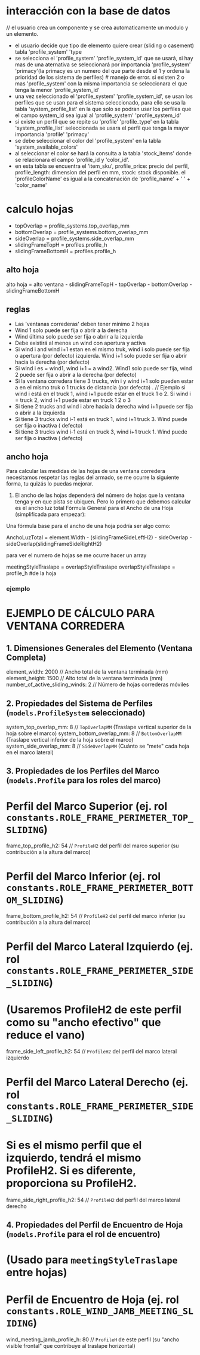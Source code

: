 
# interacción con la base de datos
// el usuario crea un componente y se crea automaticamente un modulo y un elemento.
- el usuario decide que tipo de elemento quiere crear (sliding o casement) tabla 'profile_system' 'type
- se selecciona el 'profile_system' 'profile_system_id' que se usará, si hay mas de una aternativa se seleccionará por importancia 'profile_system' 'primacy'(la primacy es un numero del que parte desde el 1 y ordena la prioridad de los sistema de perfiles) # manejo de error. si existen 2 o mas 'profile_system' con la misma importancia se seleccionara el que tenga la menor 'profile_system_id'
- una vez seleccionado el 'profile_system' 'profile_system_id', se usan los perfiles que se usan para el sistema seleccionado, para ello se usa la tabla 'system_profile_list' en la que solo se podran usar los perfiles que el campo system_id sea igual al 'profile_system' 'profile_system_id'
- si existe un perfil que se repite su 'profile' 'profile_type' en la tabla 'system_profile_list' seleccionada se usara el perfil que tenga la mayor importancia 'profile' 'primacy'
- se debe seleccionar el color del 'profile_system' en la tabla 'system_available_colors'
- al seleccionar el color se hará la consulta a la tabla 'stock_items' donde se relacionara el campo 'profile_id y 'color_id'.
- en esta tabla se encuentra el 'item_sku', profile_price: precio del perfil, profile_length: dimension del perfil en mm, stock: stock disponible. el 'profileColorName' es igual a la concatenación de 'profile_name' + ' ' + 'color_name'

# calculo hojas
- topOverlap = profile_systems.top_overlap_mm
- bottomOverlap = profile_systems.bottom_overlap_mm
- sideOverlap = profile_systems.side_overlap_mm
- slidingFrameTopH = profiles.profile_h
- slidingFrameBottomH = profiles.profile_h


## alto hoja
alto hoja = alto ventana - slidingFrameTopH - topOverlap - bottomOverlap - slidingFrameBottomH

## reglas
- Las 'ventanas correderas' deben tener mínimo 2 hojas
- Wind 1 solo puede ser fija o abrir a la derecha
- Wind última solo puede ser fija o abrir a la izquierda 
- Debe existirá al menos un wind con apertura y activa
- Si wind i and wind i+1 estan en el mismo truk, wind i  solo puede ser fija o apertura  (por defecto) izquierda. Wind i+1 solo puede ser fija o abrir hacia la derecha (por defecto)
- Si wind i es = wind1, wind i+1 = a wind2. Wind1 solo puede ser fija, wind 2 puede ser fija o abrir a la derecha (por defecto)
- Si la ventana corredera tiene 3 trucks, win i y wind i+1 solo pueden estar a en el mismo truk o 1 trucks de distancia (por defecto) . // Ejemplo si wind i está en el truck 1, wind i+1 puede estar en el truck 1 o 2. Si wind i = truck 2, wind i+1 puede estar en truck 1 2 o 3
- Si tiene 2 trucks and wind i abre hacia la derecha wind i+1 puede ser fija o abrir a la izquierda 
- Si tiene 3 trucks wind i-1 está en truck 1, wind i+1 truck 3. Wind puede ser fija o inactiva ( defecto) 
- Si tiene 3 trucks wind i-1 está en truck 3, wind i+1 truck 1. Wind puede ser fija o inactiva ( defecto)

## ancho hoja
Para calcular las medidas de las hojas de una ventana corredera necesitamos respetar las reglas del armado, se me ocurre la siguiente forma, tu quizás lo puedas mejorar.

1. El ancho de las hojas dependerá del número de hojas que la ventana tenga y en que pista se ubiquen. Pero lo primero que debemos calcular es el ancho luz total
Fórmula General para el Ancho de una Hoja (simplificada para empezar):

Una fórmula base para el ancho de una hoja podría ser algo como:

AnchoLuzTotal = element.Width - (slidingFrameSideLeftH2) - sideOverlap - sideOverlap(slidingFrameSideRightH2) 

para ver el numero de hojas se me ocurre hacer un array

meetingStyleTraslape = overlapStyleTraslape
overlapStyleTraslape = profile_h #de la hoja

### ejemplo
# EJEMPLO DE CÁLCULO PARA VENTANA CORREDERA

## 1. Dimensiones Generales del Elemento (Ventana Completa)
element_width: 2000  // Ancho total de la ventana terminada (mm)
element_height: 1500 // Alto total de la ventana terminada (mm)
number_of_active_sliding_winds: 2 // Número de hojas correderas móviles

## 2. Propiedades del Sistema de Perfiles (`models.ProfileSystem` seleccionado)
system_top_overlap_mm: 8    // `TopOverlapMM` (Traslape vertical superior de la hoja sobre el marco)
system_bottom_overlap_mm: 8 // `BottomOverlapMM` (Traslape vertical inferior de la hoja sobre el marco)
system_side_overlap_mm: 8    // `SideOverlapMM` (Cuánto se "mete" cada hoja en el marco lateral)

## 3. Propiedades de los Perfiles del Marco (`models.Profile` para los roles del marco)
# Perfil del Marco Superior (ej. rol `constants.ROLE_FRAME_PERIMETER_TOP_SLIDING`)
frame_top_profile_h2: 54    // `ProfileH2` del perfil del marco superior (su contribución a la altura del marco)

# Perfil del Marco Inferior (ej. rol `constants.ROLE_FRAME_PERIMETER_BOTTOM_SLIDING`)
frame_bottom_profile_h2: 54 // `ProfileH2` del perfil del marco inferior (su contribución a la altura del marco)

# Perfil del Marco Lateral Izquierdo (ej. rol `constants.ROLE_FRAME_PERIMETER_SIDE_SLIDING`)
# (Usaremos ProfileH2 de este perfil como su "ancho efectivo" que reduce el vano)
frame_side_left_profile_h2: 54 // `ProfileH2` del perfil del marco lateral izquierdo

# Perfil del Marco Lateral Derecho (ej. rol `constants.ROLE_FRAME_PERIMETER_SIDE_SLIDING`)
# Si es el mismo perfil que el izquierdo, tendrá el mismo ProfileH2. Si es diferente, proporciona su ProfileH2.
frame_side_right_profile_h2: 54 // `ProfileH2` del perfil del marco lateral derecho

## 4. Propiedades del Perfil de Encuentro de Hoja (`models.Profile` para el rol de encuentro)
# (Usado para `meetingStyleTraslape` entre hojas)
# Perfil de Encuentro de Hoja (ej. rol `constants.ROLE_WIND_JAMB_MEETING_SLIDING`)
wind_meeting_jamb_profile_h: 80 // `ProfileH` de este perfil (su "ancho visible frontal" que contribuye al traslape horizontal)

